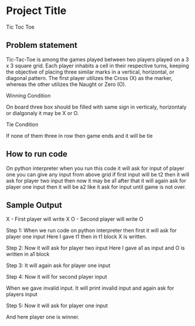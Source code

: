
# Project Title
Tic Toc Toe


## Problem statement
Tic-Tac-Toe is among the games played between two players played on a 3 x 3 square grid. Each player inhabits a cell in their respective turns, 
keeping the objective of placing three similar marks in a vertical, horizontal, or diagonal pattern. The first player utilizes the Cross (X) as the marker, 
whereas the other utilizes the Naught or Zero (O).

Winning Condition

On board three box should be filled with same sign in verticaly, horizontaly or dialgonaly it may be X or O.

Tie Condition

If none of them three in row then game ends and it will be tie
## How to run code

On python interpreter when you run this code it will ask for input of player one you can give any input from above grid if first input will be t2 then it will ask for player two input then now it may be a1 after that it will again ask for player one input then it will be a2 like it ask for input until game is not over.
## Sample Output

X - First player will write X
O - Second player will write O

Step 1: When we run code on python interpreter then first it will ask for player one input Here I gave t1 then in t1 block X is written.

Step 2: Now it will ask for player two input Here I gave a1 as input and O is written in a1 block

Step 3: It will again ask for player one input

Step 4: Now it will for second player input

When we gave invalid input. It will print invalid input and again ask for players input

Step 5: Now it will ask for player one input

And here player one is winner.

